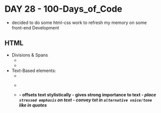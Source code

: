 # DAY 28 - 100-Days_of_Code

- decided to do some html-css work to refresh my memory on some front-end Development
## HTML
- Divisions & Spans
    * <div></div> 
    * <span></span>
- Text-Based elements:
    * <h11></ha>
    * <p></p>
    * <b> - offsets text stylistically
    <strong> - gives strong importance to text
    <em> - place `stressed emphasis` on text
    <i> - convey txt in `alternative voice/tone` like in quotes